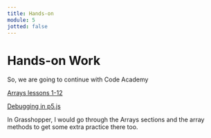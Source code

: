 ```yaml
---
title: Hands-on
module: 5
jotted: false
---
```


# Hands-on Work

So, we are going to continue with Code Academy

[Arrays lessons 1-12](https://www.codecademy.com/courses/introduction-to-javascript/lessons/arrays/exercises/arrays?action=resume_content_item)

[Debugging in p5.js](https://www.khanacademy.org/computing/computer-programming/programming/debugging-programs/pt/debugging-with-printlns)

In Grasshopper, I would go through the Arrays sections and the array methods to get some extra practice there too.
